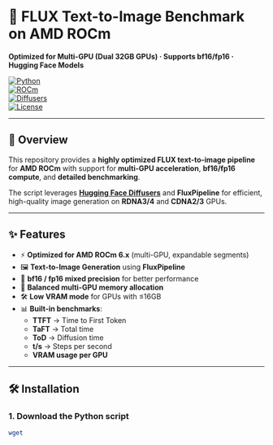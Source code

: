 # 🚀 FLUX Text-to-Image Benchmark on AMD ROCm  
**Optimized for Multi-GPU (Dual 32GB GPUs) · Supports bf16/fp16 · Hugging Face Models**

[![Python](https://img.shields.io/badge/Python-3.10%2B-blue)](https://www.python.org/)  
[![ROCm](https://img.shields.io/badge/AMD-ROCm_6.x-red)](https://rocmdocs.amd.com/)  
[![Diffusers](https://img.shields.io/badge/HuggingFace-Diffusers-yellow)](https://huggingface.co/docs/diffusers)  
[![License](https://img.shields.io/badge/license-MIT-green)](LICENSE)

---

## 📌 Overview
This repository provides a **highly optimized FLUX text-to-image pipeline** for **AMD ROCm** with support for **multi-GPU acceleration**, **bf16/fp16 compute**, and **detailed benchmarking**.  

The script leverages **[Hugging Face Diffusers](https://huggingface.co/docs/diffusers)** and **FluxPipeline** for efficient, high-quality image generation on **RDNA3/4** and **CDNA2/3** GPUs.

---

## ✨ Features
- ⚡ **Optimized for AMD ROCm 6.x** (multi-GPU, expandable segments)
- 🖼️ **Text-to-Image Generation** using **FluxPipeline**
- 🧠 **bf16 / fp16 mixed precision** for better performance
- 🔀 **Balanced multi-GPU memory allocation**
- 🛠️ **Low VRAM mode** for GPUs with ≤16GB
- 📊 **Built-in benchmarks**:
  - **TTFT** → Time to First Token
  - **TaFT** → Total time
  - **ToD** → Diffusion time
  - **t/s** → Steps per second
  - **VRAM usage per GPU**

---

## 🛠️ Installation

### 1. Download the Python script
```bash
wget 
```

